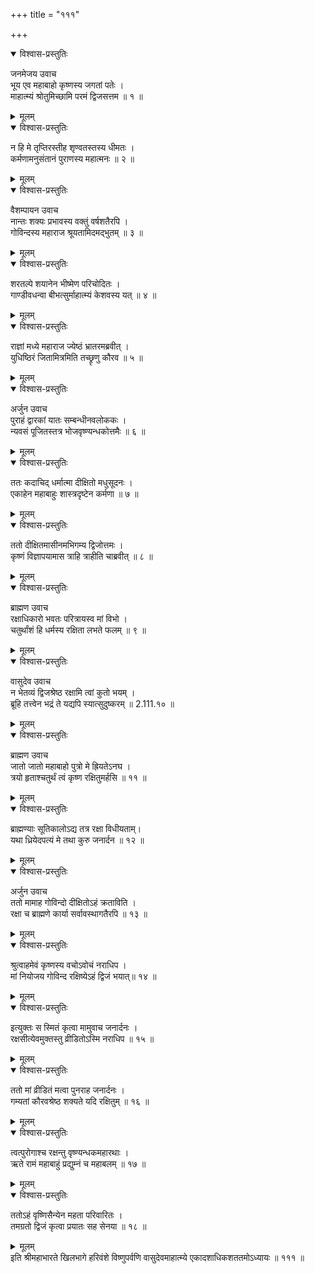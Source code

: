 +++
title = "१११"

+++

<details open><summary>विश्वास-प्रस्तुतिः</summary>

जनमेजय उवाच  
भूय एव महाबाहो कृष्णस्य जगतां पतेः ।  
माहात्म्यं श्रोतुमिच्छामि परमं द्विजसत्तम ॥ १ ॥
</details>

<details><summary>मूलम्</summary>

जनमेजय उवाच  
भूय एव महाबाहो कृष्णस्य जगतां पतेः ।  
माहात्म्यं श्रोतुमिच्छामि परमं द्विजसत्तम ॥ १ ॥
</details>

<details open><summary>विश्वास-प्रस्तुतिः</summary>

न हि मे तृप्तिरस्तीह शृण्वतस्तस्य धीमतः ।  
कर्मणामनुसंतानं पुराणस्य महात्मनः ॥ २ ॥
</details>

<details><summary>मूलम्</summary>

न हि मे तृप्तिरस्तीह शृण्वतस्तस्य धीमतः ।  
कर्मणामनुसंतानं पुराणस्य महात्मनः ॥ २ ॥
</details>

<details open><summary>विश्वास-प्रस्तुतिः</summary>

वैशम्पायन उवाच  
नान्तः शक्यः प्रभावस्य वक्तुं वर्षशतैरपि ।  
गोविन्दस्य महाराज श्रूयतामिदमद्भुतम् ॥ ३ ॥
</details>

<details><summary>मूलम्</summary>

वैशम्पायन उवाच  
नान्तः शक्यः प्रभावस्य वक्तुं वर्षशतैरपि ।  
गोविन्दस्य महाराज श्रूयतामिदमद्भुतम् ॥ ३ ॥
</details>

<details open><summary>विश्वास-प्रस्तुतिः</summary>

शरतल्पे शयानेन भीष्मेण परिचोदितः ।  
गाण्डीवधन्वा बीभत्सुर्माहात्म्यं केशवस्य यत् ॥ ४ ॥
</details>

<details><summary>मूलम्</summary>

शरतल्पे शयानेन भीष्मेण परिचोदितः ।  
गाण्डीवधन्वा बीभत्सुर्माहात्म्यं केशवस्य यत् ॥ ४ ॥
</details>

<details open><summary>विश्वास-प्रस्तुतिः</summary>

राज्ञां मध्ये महाराज ज्येष्ठं भ्रातरमब्रवीत् ।  
युधिष्ठिरं जितामित्रमिति तच्छ्रृणु कौरव ॥ ५ ॥
</details>

<details><summary>मूलम्</summary>

राज्ञां मध्ये महाराज ज्येष्ठं भ्रातरमब्रवीत् ।  
युधिष्ठिरं जितामित्रमिति तच्छ्रृणु कौरव ॥ ५ ॥
</details>

<details open><summary>विश्वास-प्रस्तुतिः</summary>

अर्जुन उवाच  
पुराहं द्वारकां यातः सम्बन्धीनवलोककः ।  
न्यवसं पूजितस्तत्र भोजवृष्ण्यन्धकोत्तमैः ॥ ६ ॥
</details>

<details><summary>मूलम्</summary>

अर्जुन उवाच  
पुराहं द्वारकां यातः सम्बन्धीनवलोककः ।  
न्यवसं पूजितस्तत्र भोजवृष्ण्यन्धकोत्तमैः ॥ ६ ॥
</details>

<details open><summary>विश्वास-प्रस्तुतिः</summary>

ततः कदाचिद् धर्मात्मा दीक्षितो मधुसूदनः ।  
एकाहेन महाबाहुः शास्त्रदृष्टेन कर्मणा ॥ ७ ॥
</details>

<details><summary>मूलम्</summary>

ततः कदाचिद् धर्मात्मा दीक्षितो मधुसूदनः ।  
एकाहेन महाबाहुः शास्त्रदृष्टेन कर्मणा ॥ ७ ॥
</details>

<details open><summary>विश्वास-प्रस्तुतिः</summary>

ततो दीक्षितमासीनमभिगम्य द्विजोत्तमः ।  
कृष्णं विज्ञापयामास त्राहि त्राहीति चाब्रवीत् ॥ ८ ॥
</details>

<details><summary>मूलम्</summary>

ततो दीक्षितमासीनमभिगम्य द्विजोत्तमः ।  
कृष्णं विज्ञापयामास त्राहि त्राहीति चाब्रवीत् ॥ ८ ॥
</details>

<details open><summary>विश्वास-प्रस्तुतिः</summary>

ब्राह्मण उवाच  
रक्षाधिकारो भवतः परित्रायस्व मां विभो ।  
चतुर्थांशं हि धर्मस्य रक्षिता लभते फलम् ॥ ९ ॥
</details>

<details><summary>मूलम्</summary>

ब्राह्मण उवाच  
रक्षाधिकारो भवतः परित्रायस्व मां विभो ।  
चतुर्थांशं हि धर्मस्य रक्षिता लभते फलम् ॥ ९ ॥
</details>

<details open><summary>विश्वास-प्रस्तुतिः</summary>

वासुदेव उवाच  
न भेतव्यं द्विजश्रेष्ठ रक्षामि त्वां कुतो भयम् ।  
ब्रूहि तत्त्वेन भद्रं ते यद्यपि स्यात्सुदुष्करम् ॥ 2.111.१० ॥
</details>

<details><summary>मूलम्</summary>

वासुदेव उवाच  
न भेतव्यं द्विजश्रेष्ठ रक्षामि त्वां कुतो भयम् ।  
ब्रूहि तत्त्वेन भद्रं ते यद्यपि स्यात्सुदुष्करम् ॥ 2.111.१० ॥
</details>

<details open><summary>विश्वास-प्रस्तुतिः</summary>

ब्राह्मण उवाच  
जातो जातो महाबाहो पुत्रो मे ह्रियतेऽनघ ।  
त्रयो हृताश्चतुर्थं त्वं कृष्ण रक्षितुमर्हसि ॥ ११ ॥
</details>

<details><summary>मूलम्</summary>

ब्राह्मण उवाच  
जातो जातो महाबाहो पुत्रो मे ह्रियतेऽनघ ।  
त्रयो हृताश्चतुर्थं त्वं कृष्ण रक्षितुमर्हसि ॥ ११ ॥
</details>

<details open><summary>विश्वास-प्रस्तुतिः</summary>

ब्राह्मण्याः सूतिकालोऽद्य तत्र रक्षा विधीयताम्।  
यथा ध्रियेदपत्यं मे तथा कुरु जनार्दन ॥ १२ ॥
</details>

<details><summary>मूलम्</summary>

ब्राह्मण्याः सूतिकालोऽद्य तत्र रक्षा विधीयताम्।  
यथा ध्रियेदपत्यं मे तथा कुरु जनार्दन ॥ १२ ॥
</details>

<details open><summary>विश्वास-प्रस्तुतिः</summary>

अर्जुन उवाच  
ततो मामाह गोविन्दो दीक्षितोऽहं क्रताविति ।  
रक्षा च ब्राह्मणे कार्या सर्वावस्थागतैरपि ॥ १३ ॥
</details>

<details><summary>मूलम्</summary>

अर्जुन उवाच  
ततो मामाह गोविन्दो दीक्षितोऽहं क्रताविति ।  
रक्षा च ब्राह्मणे कार्या सर्वावस्थागतैरपि ॥ १३ ॥
</details>

<details open><summary>विश्वास-प्रस्तुतिः</summary>

श्रुत्वाहमेवं कृष्णस्य वचोऽवोचं नराधिप ।  
मां नियोजय गोविन्द रक्षिष्येऽहं द्विजं भयात्॥ १४ ॥
</details>

<details><summary>मूलम्</summary>

श्रुत्वाहमेवं कृष्णस्य वचोऽवोचं नराधिप ।  
मां नियोजय गोविन्द रक्षिष्येऽहं द्विजं भयात्॥ १४ ॥
</details>

<details open><summary>विश्वास-प्रस्तुतिः</summary>

इत्युक्तः स स्मितं कृत्वा मामुवाच जनार्दनः ।  
रक्षसीत्येवमुक्तस्तु व्रीडितोऽस्मि नराधिप ॥ १५ ॥
</details>

<details><summary>मूलम्</summary>

इत्युक्तः स स्मितं कृत्वा मामुवाच जनार्दनः ।  
रक्षसीत्येवमुक्तस्तु व्रीडितोऽस्मि नराधिप ॥ १५ ॥
</details>

<details open><summary>विश्वास-प्रस्तुतिः</summary>

ततो मां व्रीडितं मत्वा पुनराह जनार्दनः ।  
गम्यतां कौरवश्रेष्ठ शक्यते यदि रक्षितुम् ॥ १६ ॥
</details>

<details><summary>मूलम्</summary>

ततो मां व्रीडितं मत्वा पुनराह जनार्दनः ।  
गम्यतां कौरवश्रेष्ठ शक्यते यदि रक्षितुम् ॥ १६ ॥
</details>

<details open><summary>विश्वास-प्रस्तुतिः</summary>

त्वत्पुरोगाश्च रक्षन्तु वृष्ण्यन्धकमहारथाः ।  
ऋते रामं महाबाहुं प्रद्युम्नं च महाबलम् ॥ १७ ॥
</details>

<details><summary>मूलम्</summary>

त्वत्पुरोगाश्च रक्षन्तु वृष्ण्यन्धकमहारथाः ।  
ऋते रामं महाबाहुं प्रद्युम्नं च महाबलम् ॥ १७ ॥
</details>

<details open><summary>विश्वास-प्रस्तुतिः</summary>

ततोऽहं वृष्णिसैन्येन महता परिवारितः ।  
तमग्रतो द्विजं कृत्वा प्रयातः सह सेनया ॥ १८ ॥
</details>

<details><summary>मूलम्</summary>

ततोऽहं वृष्णिसैन्येन महता परिवारितः ।  
तमग्रतो द्विजं कृत्वा प्रयातः सह सेनया ॥ १८ ॥
</details>
इति श्रीमहाभारते खिलभागे हरिवंशे विष्णुपर्वणि वासुदेवमाहात्म्ये एकादशाधिकशततमोऽध्यायः ॥ १११ ॥